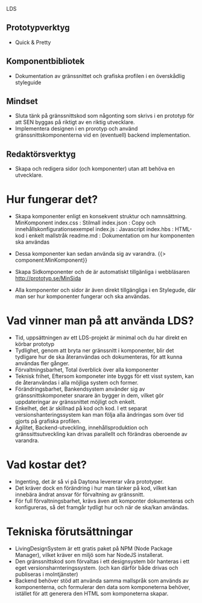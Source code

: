 LDS

## Prototypverktyg
- Quick & Pretty

## Komponentbibliotek
- Dokumentation av gränssnittet och grafiska profilen i en överskådlig styleguide

## Mindset
- Sluta tänk på gränssnittskod som någonting som skrivs i en prototyp för att SEN byggas på riktigt av en riktig utvecklare.
- Implementera designen i en prorotyp och använd gränssnittskomponenterna vid en (eventuell) backend implementation.

## Redaktörsverktyg
- Skapa och redigera sidor (och komponenter) utan att behöva en utvecklare.



# Hur fungerar det?
- Skapa komponenter enligt en konsekvent struktur och namnsättning.
  MinKomponent
    index.css   : Stilmall
    index.json  : Copy och innehållskonfigurationsexempel
    index.js    : Javascript
    index.hbs   : HTML-kod i enkelt mallstråk
    readme.md   : Dokumentation om hur komponenten ska användas

- Dessa komponenter kan sedan använda sig av varandra.
  {{> component:MinKomponent}}

- Skapa Sidkomponenter och de är automatiskt tillgänliga i webbläsaren
  http://prototyp.se/MinSida

- Alla komponenter och sidor är även direkt tillgängliga i en Stylegude, där man ser hur komponenter fungerar och ska användas.

# Vad vinner man på att använda LDS?
- Tid, uppsättningen av ett LDS-projekt är minimal och du har direkt en körbar prototyp
- Tydlighet, genom att bryta ner gränssnitt i komponenter, blir det tydligare hur de ska
  återanvändas och dokumenteras, för att kunna användas fler gånger.
- Förvaltningsbarhet, Total överblick över alla komponenter
- Teknisk frihet, Eftersom komponeter inte byggs för ett visst system, kan de återanvändas i alla möjliga system och former.
- Förändringsbarhet, Bankendsystem använder sig av gränssnittskomponeter snarare än bygger in dem, vilket gör uppdateringar av gränssnittet möjligt och enkelt.
- Enkelhet, det är skillnad på kod och kod. I ett separat versionshanteringssystem kan man följa alla ändringas som över tid gjorts på grafiska profilen.
- Agilitet, Backend-utveckling, innehållsproduktion och gränssittsutveckling kan drivas parallellt och förändras oberoende av varandra.

# Vad kostar det?
- Ingenting, det är så vi på Daytona levererar våra prototyper.
- Det kräver dock en förändring i hur man tänker på kod, vilket kan innebära ändrat ansvar för förvaltning av gränssnitt.
- För full förvaltningsbarhet, krävs även att komponter dokumenteras och konfigureras, så det framgår tydligt hur och när de ska/kan användas.

# Tekniska förutsättningar
- LivingDesignSystem är ett gratis paket på NPM (Node Package Manager), vilket kräver en miljö som har NodeJS installerat.
- Den gränssnittskod som förvaltas i ett designsystem bör hanteras i ett eget versionsharnteringssystem. (och kan därför både drivas och publiseras i molntjänster)
- Backend behöver stöd att använda samma mallspråk som används av komponenterna, och formulerar den data som komponeterna behöver, istället för att generera den HTML som komponeterna skapar.
